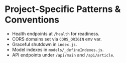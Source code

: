 # Project-Specific Patterns & Conventions

- Health endpoints at `/health` for readiness.
- CORS domains set via `CORS_ORIGIN` env var.
- Graceful shutdown in `index.js`.
- Model indexes in `models/_defineIndexes.js`.
- API endpoints under `/api/main` and `/api/article`.
